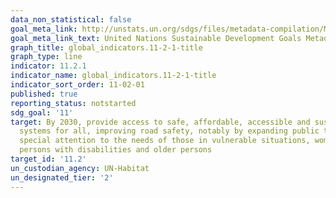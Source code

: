 ```yaml
---
data_non_statistical: false
goal_meta_link: http://unstats.un.org/sdgs/files/metadata-compilation/Metadata-Goal-11.pdf
goal_meta_link_text: United Nations Sustainable Development Goals Metadata (pdf 2066kB)
graph_title: global_indicators.11-2-1-title
graph_type: line
indicator: 11.2.1
indicator_name: global_indicators.11-2-1-title
indicator_sort_order: 11-02-01
published: true
reporting_status: notstarted
sdg_goal: '11'
target: By 2030, provide access to safe, affordable, accessible and sustainable transport
  systems for all, improving road safety, notably by expanding public transport, with
  special attention to the needs of those in vulnerable situations, women, children,
  persons with disabilities and older persons
target_id: '11.2'
un_custodian_agency: UN-Habitat
un_designated_tier: '2'
---
```

